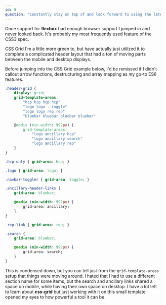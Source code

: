 ```yaml
---
id: 8
question: "Constantly stay on top of and look forward to using the latest tools such as CSS grid, flexbox, ES6, etc?"
---
```


Once support for **flexbox** had enough browser support I jumped in and never looked back. It's probably my most frequently used feature of the CSS3 spec.

CSS Grid I'm a little more green to, but have actually just utilized it to complete a complicated header layout that had a ton of moving parts between the mobile and desktop displays.

Before jumping into the CSS Grid example below, I'd be remissed if I didn't callout arrow functions, destructuring and array mapping as my go-to ES6 features.

```CSS
.header-grid {
    display: grid;
    grid-template-areas:
        "hcp hcp hcp hcp"
        "logo logo . toggle"
        "logo logo rep rep"
        "bluebar bluebar bluebar bluebar"

    @media (min-width: 992px) {
        grid-template-areas:
            "logo ancillary hcp"
            "logo ancillary search"
            "logo ancillary rep"
    }
}

.hcp-only { grid-area: hcp; }

.logo { grid-area: logo; }

.navbar-toggler { grid-area: toggle; }

.ancillary-header-links {
    grid-area: bluebar;

    @media (min-width: 992px) {
        grid-area: ancillary;
    }
}

.rep-link { grid-area: rep; }

.search {
    grid-area: bluebar;

    @media (min-width: 992px) {
        grid-area: search;
    }
}
```

This is condensed down, but you can tell just from the ```grid-template-areas``` setup that things were moving around. I hated that I had to use a different section name for some items, but the search and ancillary links shared a space on mobile, while having their own space on desktop. I have a lot left to learn about **css-grid** but just working with it on this small template opened my eyes to how powerful a tool it can be.